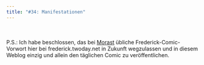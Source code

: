 ```yaml
---
title: "#34: Manifestationen"
---
```

<br />
<br />
P.S.: Ich habe beschlossen, das bei <a href="http://morast.twoday.net/">Morast</a> &uuml;bliche Frederick-Comic-Vorwort hier bei frederick.twoday.net in Zukunft wegzulassen und in diesem Weblog einzig und allein den t&auml;glichen Comic zu ver&ouml;ffentlichen.

